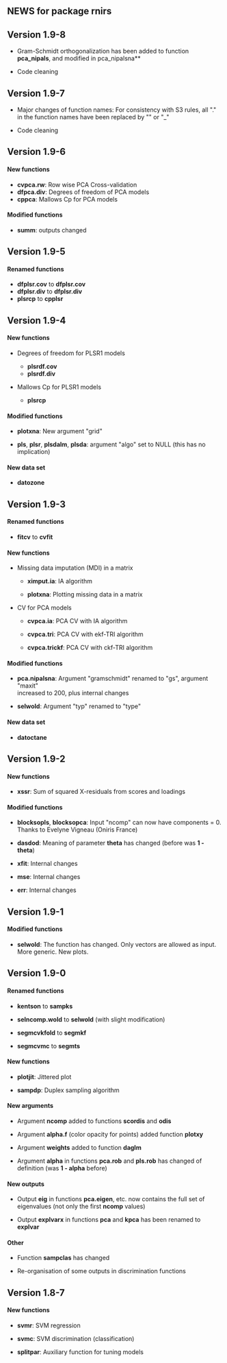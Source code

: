 ## NEWS for package **rnirs**

## **Version 1.9-8**

- Gram-Schmidt orthogonalization has been added to function **pca_nipals**, 
and modified in pca_nipalsna**

- Code cleaning








## **Version 1.9-7**

- Major changes of function names: For consistency with S3 rules, all "." in the function names have been replaced by "" or "_"

- Code cleaning








## **Version 1.9-6**

#### **New functions**

  - **cvpca.rw**: Row wise PCA Cross-validation
  - **dfpca.div**: Degrees of freedom of PCA models
  - **cppca**: Mallows Cp for PCA models
  
#### **Modified functions**

  - **summ**: outputs changed





## **Version 1.9-5**

#### **Renamed functions**

  - **dfplsr.cov** to **dfplsr.cov**
  - **dfplsr.div** to **dfplsr.div**
  - **plsrcp** to **cpplsr**





## **Version 1.9-4**

#### **New functions**

- Degrees of freedom for PLSR1 models

  - **plsrdf.cov**
  - **plsrdf.div**

- Mallows Cp for PLSR1 models

  - **plsrcp**

#### **Modified functions**

- **plotxna**: New argument "grid"

- **pls**, **plsr**, **plsdalm**, **plsda**: argument "algo" set to NULL (this has no implication)

#### **New data set**

- **datozone**






## **Version 1.9-3**

#### **Renamed functions**

- **fitcv** to **cvfit** 

#### **New functions**

- Missing data imputation (MDI) in a matrix

  - **ximput.ia**: IA algorithm
  
  - **plotxna**: Plotting missing data in a matrix
  
- CV for PCA models

  - **cvpca.ia**: PCA CV with IA algorithm

  - **cvpca.tri**: PCA CV with ekf-TRI algorithm
  
  - **cvpca.trickf**: PCA CV with ckf-TRI algorithm
  
#### **Modified functions**

- **pca.nipalsna**: Argument "gramschmidt" renamed to "gs", argument "maxit"  
increased to 200, plus internal changes 

- **selwold**: Argument "typ" renamed to "type"

#### **New data set**

- **datoctane**




  



## **Version 1.9-2**

#### **New functions**

- **xssr**: Sum of squared X-residuals from scores and loadings

#### **Modified functions**

- **blocksopls**, **blocksopca**: Input "ncomp" can now have components = 0. 
Thanks to Evelyne Vigneau (Oniris France)

- **dasdod**: Meaning of parameter **theta** has changed (before was **1 - theta**)

- **xfit**: Internal changes

- **mse**: Internal changes

- **err**: Internal changes








## **Version 1.9-1**

#### **Modified functions**

- **selwold**: The function has changed. Only vectors are allowed as input. More generic. New plots.








## **Version 1.9-0**

#### **Renamed functions**

- **kentson** to **sampks**
  
- **selncomp.wold** to  **selwold**  (with slight modification)
  
- **segmcvkfold** to  **segmkf**                   
- **segmcvmc** to  **segmts**                   

#### **New functions**

- **plotjit**: Jittered plot
  
- **sampdp**: Duplex sampling algorithm 
  
#### **New arguments**

- Argument **ncomp** added to functions **scordis** and **odis**
  
- Argument **alpha.f** (color opacity for points) added function **plotxy**
  
- Argument **weights** added to function **daglm**
  
- Argument **alpha** in functions **pca.rob** and **pls.rob** has changed of definition (was **1 - alpha** before)

#### **New outputs**

- Output **eig** in functions **pca.eigen**, etc. now contains the full set of eigenvalues (not only the first **ncomp** values)
  
- Output **explvarx** in functions **pca** and **kpca** has been renamed to **explvar**
    
#### **Other**

- Function **sampclas** has changed

- Re-organisation of some outputs in discrimination functions








## **Version 1.8-7**

#### **New functions**

- **svmr**: SVM regression
  
- **svmc**: SVM discrimination (classification)
  
- **splitpar**: Auxiliary function for tuning models








